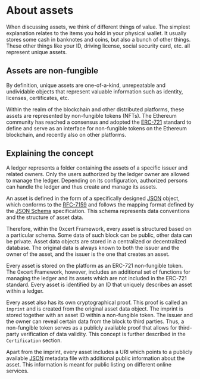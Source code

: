 # About assets

When discussing assets, we think of different things of value. The simplest explanation relates to the items you hold in your physical wallet. It usually stores some cash in banknotes and coins, but also a bunch of other things. These other things like your ID, driving license, social security card, etc. all represent unique assets.

## Assets are non-fungible

By definition, unique assets are one-of-a-kind, unrepeatable and undividable objects that represent valuable information such as identity, licenses, certificates, etc.

Within the realm of the blockchain and other distributed platforms, these assets are represented by non-fungible tokens (NFTs). The Ethereum community has reached a consensus and adopted the [ERC-721](https://github.com/ethereum/EIPs/blob/master/EIPS/eip-721.md) standard to define and serve as an interface for non-fungible tokens on the Ethereum blockchain, and recently also on other platforms.

## Explaining the concept

A ledger represents a folder containing the assets of a specific issuer and related owners. Only the users authorized by the ledger owner are allowed to manage the ledger. Depending on its configuration, authorized persons can handle the ledger and thus create and manage its assets.

An asset is defined in the form of a specifically designed [JSON](https://en.wikipedia.org/wiki/JSON) object, which conforms to the [RFC-7159](https://en.wikipedia.org/wiki/JSON) and follows the mapping format defined by the [JSON Schema](http://json-schema.org/) specification. This schema represents data conventions and the structure of asset data.

Therefore, within the 0xcert Framework, every asset is structured based on a particular schema. Some data of such block can be public, other data can be private. Asset data objects are stored in a centralized or decentralized database. The original data is always known to both the issuer and the owner of the asset, and the issuer is the one that creates an asset.

Every asset is stored on the platform as an ERC-721 non-fungible token. The 0xcert Framework, however, includes an additional set of functions for managing the ledger and its assets which are not included in the ERC-721 standard. Every asset is identified by an ID that uniquely describes an asset within a ledger.

Every asset also has its own cryptographical proof. This proof is called an `imprint` and is created from the original asset data object. The imprint is stored together with an asset ID within a non-fungible token. The issuer and the owner can reveal certain data from the block to third parties. Thus, a non-fungible token serves as a publicly available proof that allows for third-party verification of data validity. This concept is further described in the `Certification` section.

Apart from the imprint, every asset includes a URI which points to a publicly available [JSON](https://en.wikipedia.org/wiki/JSON) metadata file with additional public information about the asset. This information is meant for public listing on different online services.
